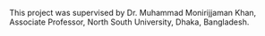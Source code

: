 This project was supervised by Dr. Muhammad Monirijjaman Khan, Associate Professor, North South University, Dhaka, Bangladesh.

